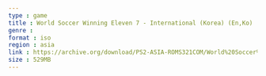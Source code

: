 ```yaml
---
type : game
title : World Soccer Winning Eleven 7 - International (Korea) (En,Ko)
genre : 
format : iso
region : asia
link : https://archive.org/download/PS2-ASIA-ROMS321COM/World%20Soccer%20Winning%20Eleven%207%20-%20International%20%28Korea%29%20%28En%2CKo%29.7z
size : 529MB
---
```

